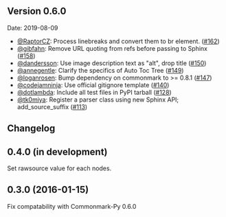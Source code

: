 
Version 0.6.0
-------------

Date: 2019-08-09

-   [@RaptorCZ](http://github.com/RaptorCZ): Process linebreaks and
    convert them to br element.
    ([\#162](https://github.com/readthedocs/recommonmark/pull/162))
-   [@gibfahn](http://github.com/gibfahn): Remove URL quoting from refs
    before passing to Sphinx
    ([\#158](https://github.com/readthedocs/recommonmark/pull/158))
-   [@dandersson](http://github.com/dandersson): Use image description
    text as \"alt\", drop title
    ([\#150](https://github.com/readthedocs/recommonmark/pull/150))
-   [@annegentle](http://github.com/annegentle): Clarify the specifics
    of Auto Toc Tree
    ([\#149](https://github.com/readthedocs/recommonmark/pull/149))
-   [@loganrosen](http://github.com/loganrosen): Bump dependency on
    commonmark to \>= 0.8.1
    ([\#147](https://github.com/readthedocs/recommonmark/pull/147))
-   [@codejamninja](http://github.com/codejamninja): Use official
    gitignore template
    ([\#140](https://github.com/readthedocs/recommonmark/pull/140))
-   [@dotlambda](http://github.com/dotlambda): Include all test files in
    PyPI tarball
    ([\#128](https://github.com/readthedocs/recommonmark/pull/128))
-   [@tk0miya](http://github.com/tk0miya): Register a parser class using
    new Sphinx API; add\_source\_suffix
    ([\#113](https://github.com/readthedocs/recommonmark/pull/113))

## Changelog

## 0.4.0 (in development)

Set rawsource value for each nodes.

## 0.3.0 (2016-01-15)

Fix compatability with Commonmark-Py 0.6.0
